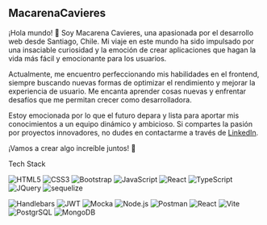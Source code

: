 ##  MacarenaCavieres

¡Hola mundo! 🖖 Soy Macarena Cavieres, una apasionada por el desarrollo web desde Santiago, Chile. Mi viaje en este mundo ha sido impulsado por una insaciable curiosidad y la emoción de crear aplicaciones que hagan la vida más fácil y emocionante para los usuarios.

Actualmente, me encuentro perfeccionando mis habilidades en el frontend, siempre buscando nuevas formas de optimizar el rendimiento y mejorar la experiencia de usuario. Me encanta aprender cosas nuevas y enfrentar desafíos que me permitan crecer como desarrolladora.

Estoy emocionada por lo que el futuro depara y lista para aportar mis conocimientos a un equipo dinámico y ambicioso. Si compartes la pasión por proyectos innovadores, no dudes en contactarme a través de [LinkedIn](https://www.linkedin.com/in/macarena-cavieres-rubio/).

¡Vamos a crear algo increíble juntos! 🚀

Tech Stack

![HTML5](https://img.shields.io/badge/HTML5-E34F26?style=plastic&logo=html5&logoColor=white)
![CSS3](https://img.shields.io/badge/CSS3-1572B6?style=plastic&logo=css3&logoColor=white)
![Bootstrap](https://img.shields.io/badge/Bootstrap-563D7C?style=plastic&logo=bootstrap&logoColor=white)
![JavaScript](https://img.shields.io/badge/JavaScript-323330?style=plastic&logo=javascript&logoColor=F7DF1E)
![React](https://img.shields.io/badge/React-61DAFB?style=plastic&logo=react&logoColor=white)
![TypeScript](https://img.shields.io/badge/TypeScript-3178C6?style=plastic&logo=typescript&logoColor=white)
![JQuery](https://img.shields.io/badge/jQuery-0769AD?style=plastic&logo=jquery&logoColor=white)
![sequelize](https://img.shields.io/badge/Sequelize-52B0E7?style=plastic&logo=Sequelize&logoColor=white)

![Handlebars](https://img.shields.io/badge/Handlebars%20js-f0772b?style=plastic&logo=handlebarsdotjs&logoColor=black)
![JWT](https://img.shields.io/badge/JWT-000000?style=plastic&logo=JSON%20web%20tokens&logoColor=white)
![Mocka](https://img.shields.io/badge/Mocha-8D6748?style=plastic&logo=Mocha&logoColor=white)
![Node.js](https://img.shields.io/badge/Node%20js-339933?style=plastic&logo=nodedotjs&logoColor=white)
![Postman](https://img.shields.io/badge/Postman-FF6C37?style=plastic&logo=Postman&logoColor=white)
![React](https://img.shields.io/badge/React-20232A?style=plastic&logo=react&logoColor=61DAFB)
![Vite](https://img.shields.io/badge/Vite-B73BFE?style=plastic&logo=vite&logoColor=FFD62E)
![PostgrSQL](https://img.shields.io/badge/PostgreSQL-316192?style=plastic&logo=postgresql&logoColor=white)
![MongoDB](https://img.shields.io/badge/MongoDB-4EA94B?style=plastic&logo=mongodb&logoColor=white)


